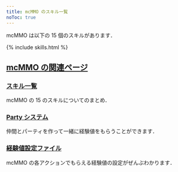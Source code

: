 ```yaml
---
title: mcMMO のスキル一覧
noToc: true
---
```


mcMMO は以下の 15 個のスキルがあります．

{% include skills.html %}


## [mcMMO の関連ページ](/mcMMO)

### [スキル一覧](/mcMMO/skills)
mcMMO の 15 のスキルについてのまとめ．

### [Party システム](/mcMMO/party)
仲間とパーティを作って一緒に経験値をもらうことができます．

### [経験値設定ファイル](/mcMMO/experience)
mcMMO の各アクションでもらえる経験値の設定がぜんぶわかります．
